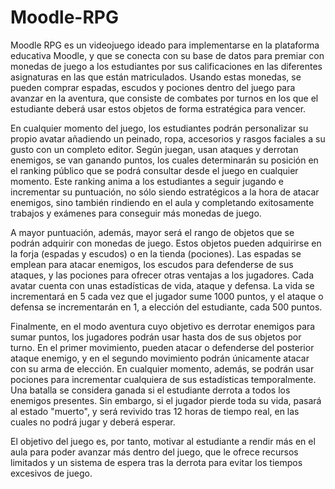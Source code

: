 # Moodle-RPG

Moodle RPG es un videojuego ideado para implementarse en la plataforma educativa Moodle, y que se conecta con su base de datos para premiar con monedas de juego a los estudiantes por sus calificaciones en las diferentes asignaturas en las que están matriculados. Usando estas monedas, se pueden comprar espadas, escudos y pociones dentro del juego para avanzar en la aventura, que consiste de combates por turnos en los que el estudiante deberá usar estos objetos de forma estratégica para vencer.

En cualquier momento del juego, los estudiantes podrán personalizar su propio avatar añadiendo un peinado, ropa, accesorios y rasgos faciales a su gusto con un completo editor. Según juegan, usan ataques y derrotan enemigos, se van ganando puntos, los cuales determinarán su posición en el ranking público que se podrá consultar desde el juego en cualquier momento. Este ranking anima a los estudiantes a seguir jugando e incrementar su puntuación, no sólo siendo estratégicos a la hora de atacar enemigos, sino también rindiendo en el aula y completando exitosamente trabajos y exámenes para conseguir más monedas de juego.

A mayor puntuación, además, mayor será el rango de objetos que se podrán adquirir con monedas de juego. Estos objetos pueden adquirirse en la forja (espadas y escudos) o en la tienda (pociones). Las espadas se emplean para atacar enemigos, los escudos para defenderse de sus ataques, y las pociones para ofrecer otras ventajas a los jugadores. Cada avatar cuenta con unas estadísticas de vida, ataque y defensa. La vida se incrementará en 5 cada vez que el jugador sume 1000 puntos, y el ataque o defensa se incrementarán en 1, a elección del estudiante, cada 500 puntos.

Finalmente, en el modo aventura cuyo objetivo es derrotar enemigos para sumar puntos, los jugadores podrán usar hasta dos de sus objetos por turno. En el primer movimiento, pueden atacar o defenderse del posterior ataque enemigo, y en el segundo movimiento podrán únicamente atacar con su arma de elección. En cualquier momento, además, se podrán usar pociones para incrementar cualquiera de sus estadísticas temporalmente. Una batalla se considera ganada si el estudiante derrota a todos los enemigos presentes. Sin embargo, si el jugador pierde toda su vida, pasará al estado "muerto", y será revivido tras 12 horas de tiempo real, en las cuales no podrá jugar y deberá esperar.

El objetivo del juego es, por tanto, motivar al estudiante a rendir más en el aula para poder avanzar más dentro del juego, que le ofrece recursos limitados y un sistema de espera tras la derrota para evitar los tiempos excesivos de juego.
